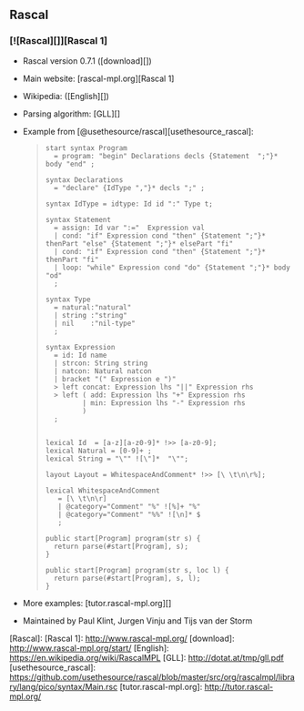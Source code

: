 ## Rascal ##

### [![Rascal][]][Rascal 1] ###

 *  Rascal version 0.7.1 ([download][])
 *  Main website: [rascal-mpl.org][Rascal 1]
 *  Wikipedia: ([English][])
 *  Parsing algorithm: [GLL][]
 *  Example from [@usethesource/rascal][usethesource_rascal]:
    
    > ``````````
    > start syntax Program
    >   = program: "begin" Declarations decls {Statement  ";"}* body "end" ;
    > 
    > syntax Declarations
    >   = "declare" {IdType ","}* decls ";" ;
    > 
    > syntax IdType = idtype: Id id ":" Type t;
    > 
    > syntax Statement
    >   = assign: Id var ":="  Expression val
    >   | cond: "if" Expression cond "then" {Statement ";"}*  thenPart "else" {Statement ";"}* elsePart "fi"
    >   | cond: "if" Expression cond "then" {Statement ";"}*  thenPart "fi"
    >   | loop: "while" Expression cond "do" {Statement ";"}* body "od"
    >   ;
    > 
    > syntax Type
    >   = natural:"natural"
    >   | string :"string"
    >   | nil    :"nil-type"
    >   ;
    > 
    > syntax Expression
    >   = id: Id name
    >   | strcon: String string
    >   | natcon: Natural natcon
    >   | bracket "(" Expression e ")"
    >   > left concat: Expression lhs "||" Expression rhs
    >   > left ( add: Expression lhs "+" Expression rhs
    >          | min: Expression lhs "-" Expression rhs
    >          )
    >   ;
    > 
    > 
    > lexical Id  = [a-z][a-z0-9]* !>> [a-z0-9];
    > lexical Natural = [0-9]+ ;
    > lexical String = "\"" ![\"]*  "\"";
    > 
    > layout Layout = WhitespaceAndComment* !>> [\ \t\n\r%];
    > 
    > lexical WhitespaceAndComment
    >    = [\ \t\n\r]
    >    | @category="Comment" "%" ![%]+ "%"
    >    | @category="Comment" "%%" ![\n]* $
    >    ;
    > 
    > public start[Program] program(str s) {
    >   return parse(#start[Program], s);
    > }
    > 
    > public start[Program] program(str s, loc l) {
    >   return parse(#start[Program], s, l);
    > }
    > ``````````
 *  More examples: [tutor.rascal-mpl.org][]
 *  Maintained by Paul Klint, Jurgen Vinju and Tijs van der Storm


[Rascal]: 
[Rascal 1]: http://www.rascal-mpl.org/
[download]: http://www.rascal-mpl.org/start/
[English]: https://en.wikipedia.org/wiki/RascalMPL
[GLL]: http://dotat.at/tmp/gll.pdf
[usethesource_rascal]: https://github.com/usethesource/rascal/blob/master/src/org/rascalmpl/library/lang/pico/syntax/Main.rsc
[tutor.rascal-mpl.org]: http://tutor.rascal-mpl.org/